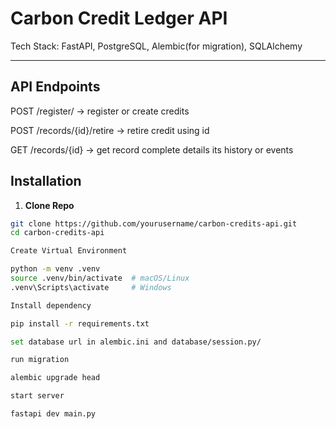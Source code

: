 # Carbon Credit Ledger API

Tech Stack: FastAPI, PostgreSQL, Alembic(for migration), SQLAlchemy

---

## API Endpoints

POST /register/ -> register or create  credits 

POST /records/{id}/retire  -> retire credit using id

GET /records/{id}         -> get record complete details its history or events




## Installation

1. **Clone Repo**
```bash
git clone https://github.com/yourusername/carbon-credits-api.git
cd carbon-credits-api

Create Virtual Environment

python -m venv .venv
source .venv/bin/activate  # macOS/Linux
.venv\Scripts\activate     # Windows

Install dependency

pip install -r requirements.txt

set database url in alembic.ini and database/session.py/  

run migration

alembic upgrade head

start server

fastapi dev main.py




